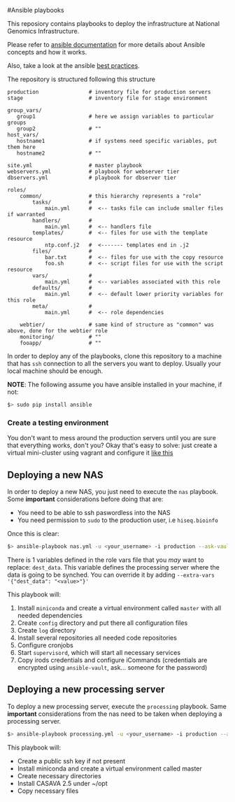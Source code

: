 #Ansible playbooks

This reposiory contains playbooks to deploy the infrastructure at National Genomics
Infrastructure.

Please refer to [ansible documentation](http://docs.ansible.com/) for more details
about Ansible concepts and how it works.

Also, take a look at the ansible [best practices](http://docs.ansible.com/playbooks_best_practices.html).

The repository is structured following this structure
```
production                # inventory file for production servers
stage                     # inventory file for stage environment

group_vars/
   group1                 # here we assign variables to particular groups
   group2                 # ""
host_vars/
   hostname1              # if systems need specific variables, put them here
   hostname2              # ""

site.yml                  # master playbook
webservers.yml            # playbook for webserver tier
dbservers.yml             # playbook for dbserver tier

roles/
    common/               # this hierarchy represents a "role"
        tasks/            #
            main.yml      #  <-- tasks file can include smaller files if warranted
        handlers/         #
            main.yml      #  <-- handlers file
        templates/        #  <-- files for use with the template resource
            ntp.conf.j2   #  <------- templates end in .j2
        files/            #
            bar.txt       #  <-- files for use with the copy resource
            foo.sh        #  <-- script files for use with the script resource
        vars/             #
            main.yml      #  <-- variables associated with this role
        defaults/         #
            main.yml      #  <-- default lower priority variables for this role
        meta/             #
            main.yml      #  <-- role dependencies

    webtier/              # same kind of structure as "common" was above, done for the webtier role
    monitoring/           # ""
    fooapp/               # ""
```

In order to deploy any of the playbooks, clone this repository to a machine that
has `ssh` connection to all the servers you want to deploy. Usually your local machine
should be enough.

__NOTE__: The following assume you have ansible installed in your machine, if not:

```bash
$> sudo pip install ansible
```

### Create a testing environment
You don't want to mess around the production servers until you are sure that everything
works, don't you? Okay that's easy to solve: just create a virtual mini-cluster
using vagrant and configure it [like this](http://hakunin.com/six-ansible-practices#build-a-convenient-local-playground)

## Deploying a new NAS
In order to deploy a new NAS, you just need to execute the `nas` playbook. Some
**important** considerations before doing that are:

* You need to be able to ssh paswordless into the NAS
* You need permission to `sudo` to the production user, i.e `hiseq.bioinfo`

Once this is clear:

```bash
$> ansible-playbook nas.yml -u <your_username> -i production --ask-vault-pass
```

 There is 1 variables defined in the role vars file that you _may_ want to replace:
`dest_data`. This variable defines the processing server where the data is going to be synched. You can
override it by adding `--extra-vars '{"dest_data": "<value>"}'`

This playbook will:

1. Install `miniconda` and create a virtual environment called `master` with all needed dependencies
2. Create `config` directory and put there all configuration files
3. Create `log` directory
4. Install several repositories all needed code repositories
5. Configure cronjobs
6. Start `supervisord`, which will start all necessary services
7. Copy irods credentials and configure iCommands (credentials are encrypted using `ansible-vault`, ask... someone for the password)


## Deploying a new processing server

To deploy a new processing server, execute the `processing` playbook. Same **important**
considerations from the nas need to be taken when deploying a processing server.

```bash
$> ansible-playbook processing.yml -u <your_username> -i production --ask-vault-pass
```

This playbook will:

* Create a public ssh key if not present
* Install miniconda and create a virtual environment called master
* Create necessary directories
* Install CASAVA 2.5 under ~/opt
* Copy necessary files
